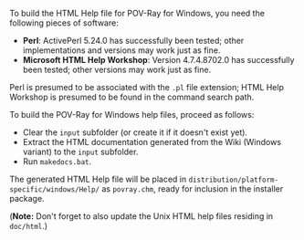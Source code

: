 To build the HTML Help file for POV-Ray for Windows, you need the following pieces of software:

  - **Perl**: ActivePerl 5.24.0 has successfully been tested; other implementations and
    versions may work just as fine.
  - **Microsoft HTML Help Workshop**: Version 4.7.4.8702.0 has successfully been tested; other
    versions may work just as fine.

Perl is presumed to be associated with the `.pl` file extension; HTML Help Workshop is presumed to be
found in the command search path.

To build the POV-Ray for Windows help files, proceed as follows:

  - Clear the `input` subfolder (or create it if it doesn't exist yet).
  - Extract the HTML documentation generated from the Wiki (Windows variant) to the `input`
    subfolder.
  - Run `makedocs.bat`.

The generated HTML Help file will be placed in `distribution/platform-specific/windows/Help/`
as `povray.chm`, ready for inclusion in the installer package.

(**Note:** Don't forget to also update the Unix HTML help files residing in
`doc/html`.)
